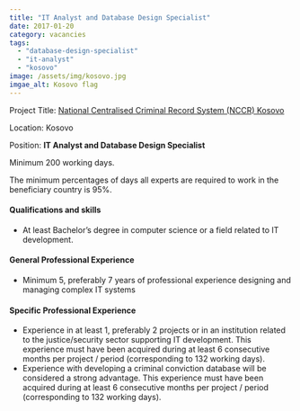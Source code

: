 ```yaml
---
title: "IT Analyst and Database Design Specialist"
date: 2017-01-20
category: vacancies
tags: 
  - "database-design-specialist"
  - "it-analyst"
  - "kosovo"
image: /assets/img/kosovo.jpg
imgae_alt: Kosovo flag
---
```


Project Title: [National Centralised Criminal Record System (NCCR) Kosovo](http://epm.lv/shortlist-national-centralised-criminal-record-system-in-kosovo/)

Location: Kosovo

Position: **IT Analyst and Database Design Specialist**

Minimum 200 working days.

The minimum percentages of days all experts are required to work in the beneficiary country is 95%.

#### Qualifications and skills

- At least Bachelor’s degree in computer science or a field related to IT development.

#### General Professional Experience

- Minimum 5, preferably 7 years of professional experience designing and managing complex IT systems

#### Specific Professional Experience

- Experience in at least 1, preferably 2 projects or in an institution related to the justice/security sector supporting IT development. This experience must have been acquired during at least 6 consecutive months per project / period (corresponding to 132 working days).
- Experience with developing a criminal conviction database will be considered a strong advantage. This experience must have been acquired during at least 6 consecutive months per project / period (corresponding to 132 working days).

